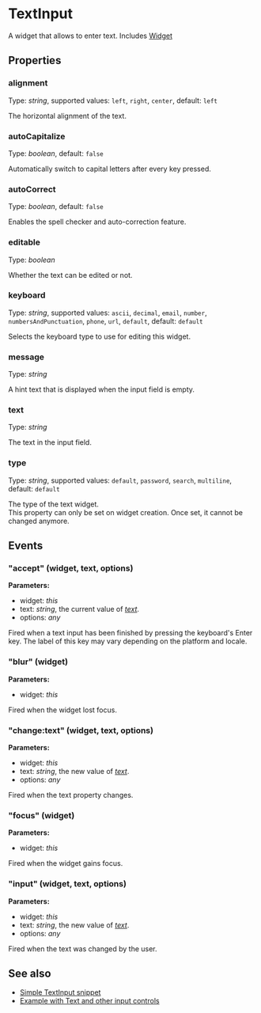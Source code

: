 ---
---
# TextInput
A widget that allows to enter text.
Includes [Widget](Widget.md)

## Properties
### alignment
Type: *string*, supported values: `left`, `right`, `center`, default: `left`

The horizontal alignment of the text.
### autoCapitalize
Type: *boolean*, default: `false`

Automatically switch to capital letters after every key pressed.
### autoCorrect
Type: *boolean*, default: `false`

Enables the spell checker and auto-correction feature.
### editable
Type: *boolean*

Whether the text can be edited or not.
### keyboard
Type: *string*, supported values: `ascii`, `decimal`, `email`, `number`, `numbersAndPunctuation`, `phone`, `url`, `default`, default: `default`

Selects the keyboard type to use for editing this widget.
### message
Type: *string*

A hint text that is displayed when the input field is empty.
### text
Type: *string*

The text in the input field.
### type
Type: *string*, supported values: `default`, `password`, `search`, `multiline`, default: `default`

The type of the text widget.<br/>This property can only be set on widget creation. Once set, it cannot be changed anymore.

## Events
### "accept" (widget, text, options)

**Parameters:** 

- widget: *this*
- text: *string*, the current value of *[text](#text)*.
- options: *any*

Fired when a text input has been finished by pressing the keyboard's Enter key. The label of this key may vary depending on the platform and locale.

### "blur" (widget)

**Parameters:** 

- widget: *this*

Fired when the widget lost focus.

### "change:text" (widget, text, options)

**Parameters:** 

- widget: *this*
- text: *string*, the new value of *[text](#text)*.
- options: *any*

Fired when the text property changes.

### "focus" (widget)

**Parameters:** 

- widget: *this*

Fired when the widget gains focus.

### "input" (widget, text, options)

**Parameters:** 

- widget: *this*
- text: *string*, the new value of *[text](#text)*.
- options: *any*

Fired when the text was changed by the user.


## See also
- [Simple TextInput snippet](https://github.com/eclipsesource/tabris-js/blob/master/snippets/textinput/textinput.js)
- [Example with Text and other input controls](https://github.com/eclipsesource/tabris-js/blob/master/examples/input/input.js)
